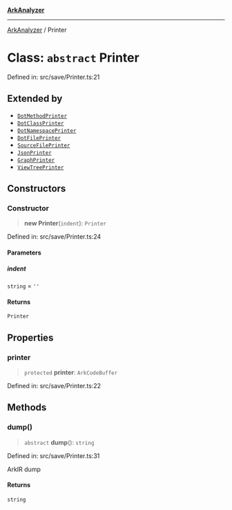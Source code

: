 [**ArkAnalyzer**](../README.md)

***

[ArkAnalyzer](../globals.md) / Printer

# Class: `abstract` Printer

Defined in: src/save/Printer.ts:21

## Extended by

- [`DotMethodPrinter`](DotMethodPrinter.md)
- [`DotClassPrinter`](DotClassPrinter.md)
- [`DotNamespacePrinter`](DotNamespacePrinter.md)
- [`DotFilePrinter`](DotFilePrinter.md)
- [`SourceFilePrinter`](SourceFilePrinter.md)
- [`JsonPrinter`](JsonPrinter.md)
- [`GraphPrinter`](GraphPrinter.md)
- [`ViewTreePrinter`](ViewTreePrinter.md)

## Constructors

### Constructor

> **new Printer**(`indent`): `Printer`

Defined in: src/save/Printer.ts:24

#### Parameters

##### indent

`string` = `''`

#### Returns

`Printer`

## Properties

### printer

> `protected` **printer**: `ArkCodeBuffer`

Defined in: src/save/Printer.ts:22

## Methods

### dump()

> `abstract` **dump**(): `string`

Defined in: src/save/Printer.ts:31

ArkIR dump

#### Returns

`string`
